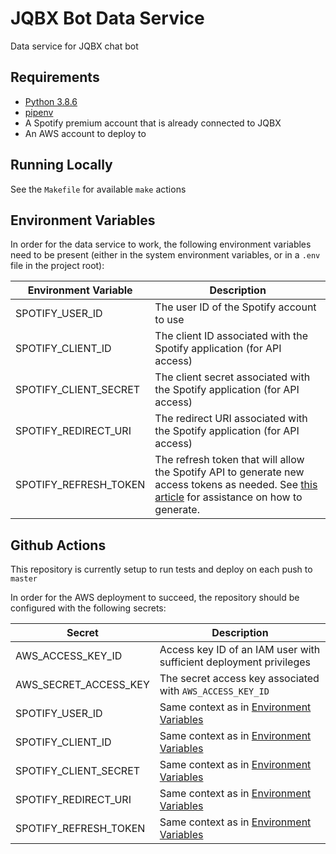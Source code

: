 # JQBX Bot Data Service
Data service for JQBX chat bot


## Requirements
* [Python 3.8.6](https://www.python.org/downloads/release/python-386/)
* [pipenv](https://pypi.org/project/pipenv/)
* A Spotify premium account that is already connected to JQBX
* An AWS account to deploy to


## Running Locally
See the `Makefile` for available `make` actions


## Environment Variables
In order for the data service to work, the following environment variables need to be present
(either in the system environment variables, or in a `.env` file in the project root):

| Environment Variable | Description |
| --- | --- |
| SPOTIFY_USER_ID | The user ID of the Spotify account to use |
| SPOTIFY_CLIENT_ID | The client ID associated with the Spotify application (for API access) |
| SPOTIFY_CLIENT_SECRET | The client secret associated with the Spotify application (for API access) |
| SPOTIFY_REDIRECT_URI | The redirect URI associated with the Spotify application (for API access) |
| SPOTIFY_REFRESH_TOKEN | The refresh token that will allow the Spotify API to generate new access tokens as needed. See [this article](https://benwiz.com/blog/create-spotify-refresh-token/) for assistance on how to generate. |


## Github Actions
This repository is currently setup to run tests and deploy on each push to `master`

In order for the AWS deployment to succeed, the repository should be configured with the following secrets:

| Secret | Description |
| --- | --- |
| AWS_ACCESS_KEY_ID | Access key ID of an IAM user with sufficient deployment privileges |
| AWS_SECRET_ACCESS_KEY | The secret access key associated with `AWS_ACCESS_KEY_ID` |
| SPOTIFY_USER_ID | Same context as in [Environment Variables](#Environment-Variables) |
| SPOTIFY_CLIENT_ID | Same context as in [Environment Variables](#Environment-Variables) |
| SPOTIFY_CLIENT_SECRET | Same context as in [Environment Variables](#Environment-Variables) |
| SPOTIFY_REDIRECT_URI | Same context as in [Environment Variables](#Environment-Variables) |
| SPOTIFY_REFRESH_TOKEN | Same context as in [Environment Variables](#Environment-Variables) |
